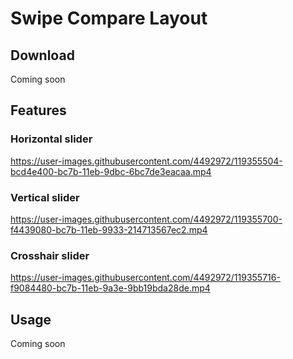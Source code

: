 # Swipe Compare Layout
 
## Download
Coming soon

## Features
### Horizontal slider
https://user-images.githubusercontent.com/4492972/119355504-bcd4e400-bc7b-11eb-9dbc-6bc7de3eacaa.mp4

### Vertical slider
https://user-images.githubusercontent.com/4492972/119355700-f4439080-bc7b-11eb-9933-214713567ec2.mp4

### Crosshair slider
https://user-images.githubusercontent.com/4492972/119355716-f9084480-bc7b-11eb-9a3e-9bb19bda28de.mp4

## Usage
Coming soon
